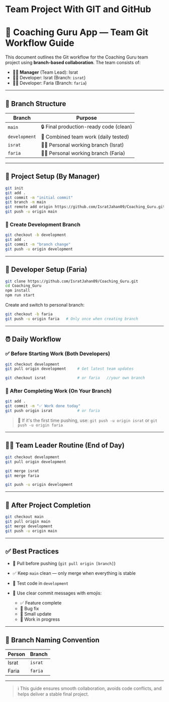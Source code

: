 # Team Project With GIT and GitHub

# 👥 Coaching Guru App — Team Git Workflow Guide

This document outlines the Git workflow for the Coaching Guru team project using **branch-based collaboration**. The team consists of:

* 👩‍💼 **Manager** (Team Lead): Israt
* 👩‍💻 Developer: Israt (Branch: `israt`)
* 👩‍💻 Developer: Faria (Branch: `faria`)

---

## 📂 Branch Structure

| Branch        | Purpose                                |
| ------------- | -------------------------------------- |
| `main`        | 🔒 Final production-ready code (clean) |
| `development` | 🧪 Combined team work (daily tested)   |
| `israt`       | 👩‍💻 Personal working branch (Israt)  |
| `faria`       | 👩‍💻 Personal working branch (Faria)  |

---

## 🚀 Project Setup (By Manager)

```bash
git init
git add .
git commit -m "initial commit"
git branch -m main
git remote add origin https://github.com/IsratJahan09/Coaching_Guru.git
git push -u origin main
```

### 🔧 Create Development Branch

```bash
git checkout -b development
git add .
git commit -m "branch change"
git push -u origin development
```

---

## 👤 Developer Setup (Faria)

```bash
git clone https://github.com/IsratJahan09/Coaching_Guru.git
cd Coaching_Guru
npm install
npm run start
```

Create and switch to personal branch:

```bash
git checkout -b faria
git push -u origin faria   # Only once when creating branch
```

---

## ⏰ Daily Workflow

### ✅ **Before Starting Work (Both Developers)**

```bash
git checkout development
git pull origin development     # Get latest team updates

git checkout israt              # or faria   //your own branch
```

### 📂 **After Completing Work (On Your Branch)**

```bash
git add .
git commit -m "✅ Work done today"
git push origin israt           # or faria
```

> 🔁 If it's the first time pushing, use:
> `git push -u origin israt` or `git push -u origin faria`

---

## 👩‍💼 Team Leader Routine (End of Day)

```bash
git checkout development
git pull origin development

git merge israt
git merge faria

git push -u origin development
```

---

## 🏁 After Project Completion

```bash
git checkout main
git pull origin main
git merge development
git push -u origin main
```

---

## ✅ Best Practices

* 🔀 Pull before pushing (`git pull origin [branch]`)
* ✅ Keep `main` clean — only merge when everything is stable
* 🧪 Test code in `development`
* 🧹 Use clear commit messages with emojis:

  * ✅ Feature complete
  * 🐛 Bug fix
  * 🔧 Small update
  * 🚧 Work in progress

---

## 📌 Branch Naming Convention

| Person | Branch  |
| ------ | ------- |
| Israt  | `israt` |
| Faria  | `faria` |

---

> ℹ️ This guide ensures smooth collaboration, avoids code conflicts, and helps deliver a stable final project.

